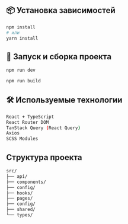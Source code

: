 ## 📦 Установка зависимостей

```bash
npm install
# или
yarn install
```

## 🚀 Запуск и сборка проекта

```bash
npm run dev

npm run build
```

## 🛠 Используемые технологии

```bash
React + TypeScript
React Router DOM
TanStack Query (React Query)
Axios
SCSS Modules
```

## Структура проекта

```bash
src/
├── api/               
├── components/    
├── config/         
├── hooks/       
├── pages/    
├── config/ 
├── shared/ 
└── types/     
```